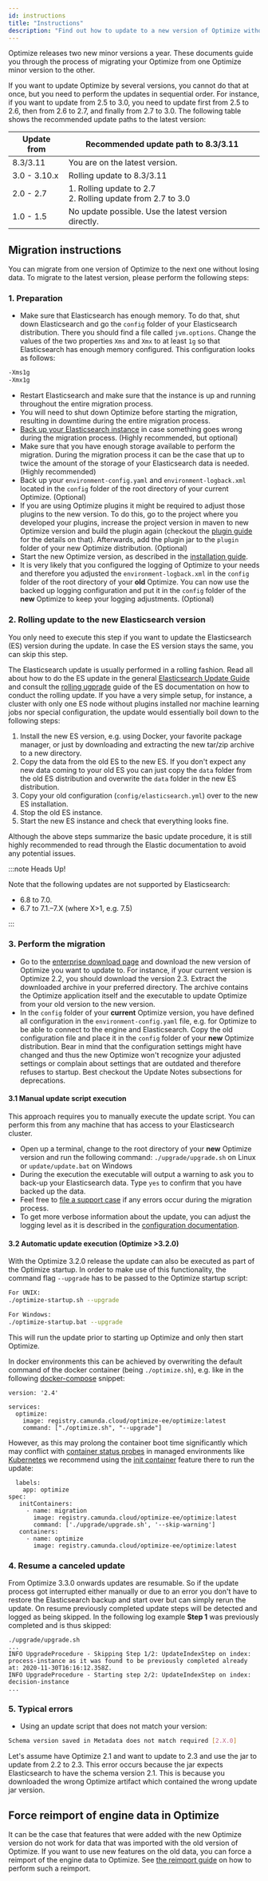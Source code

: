 ```yaml
---
id: instructions
title: "Instructions"
description: "Find out how to update to a new version of Optimize without losing your reports and dashboards."
---
```


Optimize releases two new minor versions a year. These documents guide you through the process of migrating your Optimize from one Optimize minor version to the other.

If you want to update Optimize by several versions, you cannot do that at once, but you need to perform the updates in sequential order. For instance, if you want to update from 2.5 to 3.0, you need to update first from 2.5 to 2.6, then from 2.6 to 2.7, and finally from 2.7 to 3.0. The following table shows the recommended update paths to the latest version:

| Update from  | Recommended update path to 8.3/3.11                               |
| ------------ | ----------------------------------------------------------------- |
| 8.3/3.11     | You are on the latest version.                                    |
| 3.0 - 3.10.x | Rolling update to 8.3/3.11                                        |
| 2.0 - 2.7    | 1. Rolling update to 2.7 <br /> 2. Rolling update from 2.7 to 3.0 |
| 1.0 - 1.5    | No update possible. Use the latest version directly.              |

## Migration instructions

You can migrate from one version of Optimize to the next one without losing data. To migrate to the latest version, please perform the following steps:

### 1. Preparation

- Make sure that Elasticsearch has enough memory. To do that, shut down Elasticsearch and go the `config` folder of your Elasticsearch distribution. There you should find a file called `jvm.options`. Change the values of the two properties `Xms` and `Xmx` to at least `1g` so that Elasticsearch has enough memory configured. This configuration looks as follows:

```bash
-Xms1g
-Xmx1g
```

- Restart Elasticsearch and make sure that the instance is up and running throughout the entire migration process.
- You will need to shut down Optimize before starting the migration, resulting in downtime during the entire migration process.
- [Back up your Elasticsearch instance](https://www.elastic.co/guide/en/elasticsearch/reference/current/modules-snapshots.html) in case something goes wrong during the migration process. (Highly recommended, but optional)
- Make sure that you have enough storage available to perform the migration. During the migration process it can be the case that up to twice the amount of the storage of your Elasticsearch data is needed. (Highly recommended)
- Back up your `environment-config.yaml` and `environment-logback.xml` located in the `config` folder of the root directory of your current Optimize. (Optional)
- If you are using Optimize plugins it might be required to adjust those plugins to the new version. To do this, go to the project where you developed your plugins, increase the project version in maven to new Optimize version and build the plugin again (checkout the [plugin guide](../plugins/plugin-system.md) for the details on that). Afterwards, add the plugin jar to the `plugin` folder of your new Optimize distribution. (Optional)
- Start the new Optimize version, as described in the [installation guide](../install-and-start.md).
- It is very likely that you configured the logging of Optimize to your needs and therefore you adjusted the `environment-logback.xml` in the `config` folder of the root directory of your **old** Optimize. You can now use the backed up logging configuration and put it in the `config` folder of the **new** Optimize to keep your logging adjustments. (Optional)

### 2. Rolling update to the new Elasticsearch version

You only need to execute this step if you want to update the Elasticsearch (ES) version during the update. In case the ES version stays the same, you can skip this step.

The Elasticsearch update is usually performed in a rolling fashion. Read all about how to do the ES update in the general [Elasticsearch Update Guide](https://www.elastic.co/guide/en/elasticsearch/reference/current/setup-upgrade.html) and consult the [rolling ugprade](https://www.elastic.co/guide/en/elasticsearch/reference/current/rolling-upgrades.html) guide of the ES documentation on how to conduct the rolling update. If you have a very simple setup, for instance, a cluster with only one ES node without plugins installed nor machine learning jobs nor special configuration, the update would essentially boil down to the following steps:

1. Install the new ES version, e.g. using Docker, your favorite package manager, or just by downloading and extracting the new tar/zip archive to a new directory.
2. Copy the data from the old ES to the new ES. If you don't expect any new data coming to your old ES you can just copy the `data` folder from the old ES distribution and overwrite the `data` folder in the new ES distribution.
3. Copy your old configuration (`config/elasticsearch.yml`) over to the new ES installation.
4. Stop the old ES instance.
5. Start the new ES instance and check that everything looks fine.

Although the above steps summarize the basic update procedure, it is still highly recommended to read through the Elastic documentation to avoid any potential issues.

:::note Heads Up!

Note that the following updates are not supported by Elasticsearch:

- 6.8 to 7.0.
- 6.7 to 7.1.–7.X (where X>1, e.g. 7.5)

:::

### 3. Perform the migration

- Go to the [enterprise download page](https://docs.camunda.org/enterprise/download/#camunda-optimize) and download the new version of Optimize you want to update to. For instance, if your current version is Optimize 2.2, you should download the version 2.3. Extract the downloaded archive in your preferred directory. The archive contains the Optimize application itself and the executable to update Optimize from your old version to the new version.
- In the `config` folder of your **current** Optimize version, you have defined all configuration in the `environment-config.yaml` file, e.g. for Optimize to be able to connect to the engine and Elasticsearch. Copy the old configuration file and place it in the `config` folder of your **new** Optimize distribution. Bear in mind that the configuration settings might have changed and thus the new Optimize won't recognize your adjusted settings or complain about settings that are outdated and therefore refuses to startup. Best checkout the Update Notes subsections for deprecations.

#### 3.1 Manual update script execution

This approach requires you to manually execute the update script. You can perform this from any machine that has access to your Elasticsearch cluster.

- Open up a terminal, change to the root directory of your **new** Optimize version and run the following command: `./upgrade/upgrade.sh` on Linux or `update/update.bat` on Windows
- During the execution the executable will output a warning to ask you to back-up your Elasticsearch data. Type `yes` to confirm that you have backed up the data.
- Feel free to [file a support case](https://docs.camunda.org/enterprise/support/) if any errors occur during the migration process.
- To get more verbose information about the update, you can adjust the logging level as it is described in the [configuration documentation](./../configuration/logging.md).

#### 3.2 Automatic update execution (Optimize >3.2.0)

With the Optimize 3.2.0 release the update can also be executed as part of the Optimize startup. In order to make use of this functionality, the command flag `--upgrade` has to be passed to the Optimize startup script:

```bash
For UNIX:
./optimize-startup.sh --upgrade

For Windows:
./optimize-startup.bat --upgrade
```

This will run the update prior to starting up Optimize and only then start Optimize.

In docker environments this can be achieved by overwriting the default command of the docker container (being `./optimize.sh`), e.g. like in the following [docker-compose](https://docs.docker.com/compose/) snippet:

```
version: '2.4'

services:
  optimize:
    image: registry.camunda.cloud/optimize-ee/optimize:latest
    command: ["./optimize.sh", "--upgrade"]
```

However, as this may prolong the container boot time significantly which may conflict with [container status probes](https://kubernetes.io/docs/tasks/configure-pod-container/configure-liveness-readiness-startup-probes/) in managed environments like [Kubernetes](https://kubernetes.io/) we recommend using the [init container](https://kubernetes.io/docs/concepts/workloads/pods/init-containers/) feature there to run the update:

```
  labels:
    app: optimize
spec:
   initContainers:
     - name: migration
       image: registry.camunda.cloud/optimize-ee/optimize:latest
       command: ['./upgrade/upgrade.sh', '--skip-warning']
   containers:
     - name: optimize
       image: registry.camunda.cloud/optimize-ee/optimize:latest
```

### 4. Resume a canceled update

From Optimize 3.3.0 onwards updates are resumable. So if the update process got interrupted either manually or due to an error you don't have to restore the Elasticsearch backup and start over but can simply rerun the update. On resume previously completed update steps will be detected and logged as being skipped. In the following log example **Step 1** was previously completed and is thus skipped:

```
./upgrade/upgrade.sh
...
INFO UpgradeProcedure - Skipping Step 1/2: UpdateIndexStep on index: process-instance as it was found to be previously completed already at: 2020-11-30T16:16:12.358Z.
INFO UpgradeProcedure - Starting step 2/2: UpdateIndexStep on index: decision-instance
...
```

### 5. Typical errors

- Using an update script that does not match your version:

```bash
Schema version saved in Metadata does not match required [2.X.0]
```

Let's assume have Optimize 2.1 and want to update to 2.3 and use the jar to update from 2.2 to 2.3. This error occurs because the jar expects Elasticsearch to have the schema version 2.1. This is because you downloaded the wrong Optimize artifact which contained the wrong update jar version.

## Force reimport of engine data in Optimize

It can be the case that features that were added with the new Optimize version do not work for data that was imported with the old version of Optimize. If you want to use new features on the old data, you can force a reimport of the engine data to Optimize. See [the reimport guide](./../reimport.md) on how to perform such a reimport.
